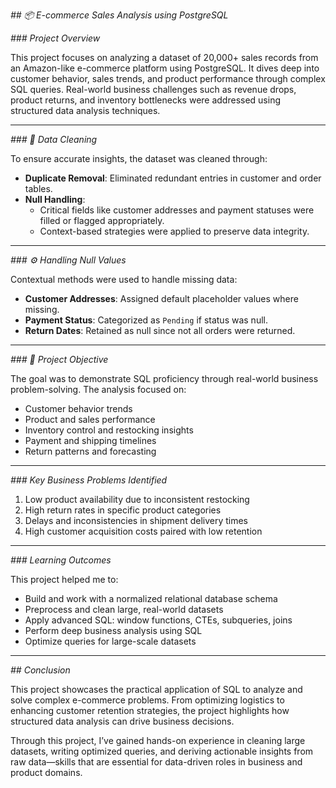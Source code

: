 *## 📦 E-commerce Sales Analysis using PostgreSQL*

*### Project Overview*

This project focuses on analyzing a dataset of 20,000+ sales records from an Amazon-like e-commerce platform using PostgreSQL. It dives deep into customer behavior, sales trends, and product performance through complex SQL queries. Real-world business challenges such as revenue drops, product returns, and inventory bottlenecks were addressed using structured data analysis techniques.

---

*### 🧹 Data Cleaning*

To ensure accurate insights, the dataset was cleaned through:
- **Duplicate Removal**: Eliminated redundant entries in customer and order tables.
- **Null Handling**: 
  - Critical fields like customer addresses and payment statuses were filled or flagged appropriately.
  - Context-based strategies were applied to preserve data integrity.

---

*### ⚙️ Handling Null Values*

Contextual methods were used to handle missing data:
- **Customer Addresses**: Assigned default placeholder values where missing.
- **Payment Status**: Categorized as `Pending` if status was null.
- **Return Dates**: Retained as null since not all orders were returned.

---

*### 🎯 Project Objective*

The goal was to demonstrate SQL proficiency through real-world business problem-solving. The analysis focused on:
- Customer behavior trends
- Product and sales performance
- Inventory control and restocking insights
- Payment and shipping timelines
- Return patterns and forecasting

---

*###  Key Business Problems Identified*

1.  Low product availability due to inconsistent restocking  
2.  High return rates in specific product categories  
3.  Delays and inconsistencies in shipment delivery times  
4.  High customer acquisition costs paired with low retention  

---

*###  Learning Outcomes*

This project helped me to:
- Build and work with a normalized relational database schema
- Preprocess and clean large, real-world datasets
- Apply advanced SQL: window functions, CTEs, subqueries, joins
- Perform deep business analysis using SQL
- Optimize queries for large-scale datasets

---

*##  Conclusion*

This project showcases the practical application of SQL to analyze and solve complex e-commerce problems. From optimizing logistics to enhancing customer retention strategies, the project highlights how structured data analysis can drive business decisions.

Through this project, I’ve gained hands-on experience in cleaning large datasets, writing optimized queries, and deriving actionable insights from raw data—skills that are essential for data-driven roles in business and product domains.
